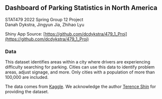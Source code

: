 ## Dashboard of Parking Statistics in North America
STAT479 2022 Spring Group 12 Project  
Danah Dykstra, Jingyun Jia, Zhihao Lyu  

Shiny App Source: [https://github.com/dcdykstra/479_1_Proj](https://github.com/dcdykstra/479_1_Proj)

### Data
This dataset identifies areas within a city where drivers are experiencing difficulty searching for parking. Cities can use this data to identify problem areas, adjust signage, and more. Only cities with a population of more than 100,000 are included.

The data comes from [Kaggle](https://www.kaggle.com/datasets/terenceshin/searching-for-parking-statistics-in-north-america). We acknowledge the author [Terence Shin](https://www.kaggle.com/terenceshin) for providing the dataset.